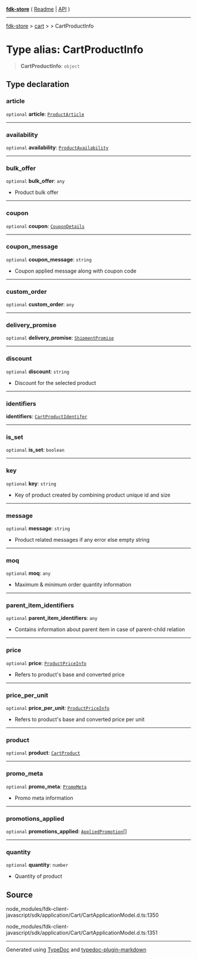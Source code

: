 [**fdk-store**](../../../README.md) ( [Readme](../../../README.md) \| [API](../../../API.md) )

---

[fdk-store](../../../API.md) > [cart](../../README.md) > [<internal>](../README.md) > CartProductInfo

# Type alias: CartProductInfo

> **CartProductInfo**: `object`

## Type declaration

### article

`optional` **article**: [`ProductArticle`](type-alias.ProductArticle.md)

---

### availability

`optional` **availability**: [`ProductAvailability`](type-alias.ProductAvailability.md)

---

### bulk_offer

`optional` **bulk_offer**: `any`

- Product bulk offer

---

### coupon

`optional` **coupon**: [`CouponDetails`](type-alias.CouponDetails.md)

---

### coupon_message

`optional` **coupon_message**: `string`

- Coupon applied message along with coupon code

---

### custom_order

`optional` **custom_order**: `any`

---

### delivery_promise

`optional` **delivery_promise**: [`ShipmentPromise`](type-alias.ShipmentPromise.md)

---

### discount

`optional` **discount**: `string`

- Discount for the selected product

---

### identifiers

**identifiers**: [`CartProductIdentifer`](type-alias.CartProductIdentifer.md)

---

### is_set

`optional` **is_set**: `boolean`

---

### key

`optional` **key**: `string`

- Key of product created by combining product unique
  id and size

---

### message

`optional` **message**: `string`

- Product related messages if any error else empty string

---

### moq

`optional` **moq**: `any`

- Maximum & minimum order quantity information

---

### parent_item_identifiers

`optional` **parent_item_identifiers**: `any`

- Contains information about
  parent item in case of parent-child relation

---

### price

`optional` **price**: [`ProductPriceInfo`](type-alias.ProductPriceInfo.md)

- Refers to product's base and converted price

---

### price_per_unit

`optional` **price_per_unit**: [`ProductPriceInfo`](type-alias.ProductPriceInfo.md)

- Refers to product's base and
  converted price per unit

---

### product

`optional` **product**: [`CartProduct`](type-alias.CartProduct.md)

---

### promo_meta

`optional` **promo_meta**: [`PromoMeta`](type-alias.PromoMeta.md)

- Promo meta information

---

### promotions_applied

`optional` **promotions_applied**: [`AppliedPromotion`](type-alias.AppliedPromotion.md)[]

---

### quantity

`optional` **quantity**: `number`

- Quantity of product

## Source

node_modules/fdk-client-javascript/sdk/application/Cart/CartApplicationModel.d.ts:1350

node_modules/fdk-client-javascript/sdk/application/Cart/CartApplicationModel.d.ts:1351

---

Generated using [TypeDoc](https://typedoc.org/) and [typedoc-plugin-markdown](https://www.npmjs.com/package/typedoc-plugin-markdown)

